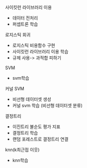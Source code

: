 사이킷런 라이브러리 이용
- 데이터 전처리
- 퍼셉트론 학습

로지스틱 회귀
- 로지스틱 비용함수 구현
- 사이킷런 라이브러리 이용 학습
- 규제 사용-> 과적합 피하기

SVM
- svm학습

커널 SVM
- 비선형 데이터셋 생성
- 커널 svm 학습 (비선형 데이터셋 분류)

결정트리
- 이진트리 불순도 평가 지표
- 결정트리 학습
- 랜덤 포레스트로 결정트리 연결

knn(k최근접 이웃)
- knn학습